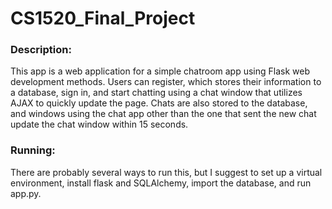 # CS1520_Final_Project
### Description:
This app is a web application for a simple chatroom app using Flask web development methods. Users can register, which stores their information to a database, sign in, and start chatting using a chat window that utilizes AJAX to quickly update the page. Chats are also stored to the database, and windows using the chat app other than the one that sent the new chat update the chat window within 15 seconds.
### Running:
There are probably several ways to run this, but I suggest to set up a virtual environment, install flask and SQLAlchemy, import the database, and run app.py.
